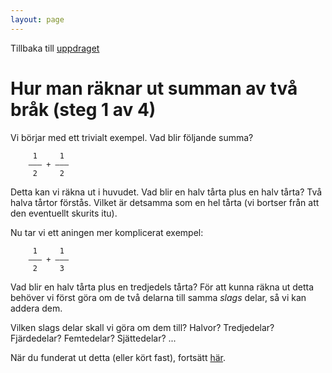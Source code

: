 ```yaml
---
layout: page
---
```


Tillbaka till [uppdraget](README.md)

Hur man räknar ut summan av två bråk (steg 1 av 4)
==================================================

Vi börjar med ett trivialt exempel. Vad blir följande summa?

         1     1
        ––– + –––
         2     2

Detta kan vi räkna ut i huvudet. Vad blir en halv tårta plus en halv tårta? Två halva tårtor förstås. Vilket är detsamma som en hel tårta (vi bortser från att den eventuellt skurits itu).

Nu tar vi ett aningen mer komplicerat exempel:

         1     1
        ––– + –––
         2     3


Vad blir en halv tårta plus en tredjedels tårta? För att kunna räkna ut detta behöver vi först göra om de två delarna till samma *slags* delar, så vi kan addera dem.

Vilken slags delar skall vi göra om dem till? Halvor? Tredjedelar? Fjärdedelar? Femtedelar? Sjättedelar? ...

När du funderat ut detta (eller kört fast), fortsätt [här](exercise2.md).
